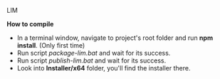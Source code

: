 LIM

<b>How to compile</b>
<ul>
<li>In a terminal window, navigate to project's root folder and run <b>npm install</b>. (Only first time)</li>
<li>Run script <i>package-lim.bat</i> and wait for its success.</li>
<li>Run script <i>publish-lim.bat</i> and wait for its success.</li>
<li>Look into <b>Installer/x64</b> folder, you'll find the installer there.</li>
</ul>